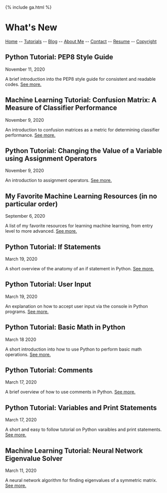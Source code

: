 {% include ga.html %}

# What's New

[Home](README.md) -- [Tutorials](Tutorials/README.md) -- [Blog](Blog/README.md) -- [About Me](aboutme.md) -- [Contact](contactme.md) -- [Resume](Resume.pdf) -- [Copyright](copyright.md)


## Python Tutorial: PEP8 Style Guide

November 11, 2020

A brief introduction into the PEP8 style guide for consistent and readable codes.  [See more.](Tutorials/Python/PEP8.md)


## Machine Learning Tutorial: Confusion Matrix: A Measure of Classifier Performance

November 9, 2020

An introduction to confusion matrices as a metric for determining classifier performance.  [See more.](Tutorials/MachineLearning/ConfusionMatrix.md)

## Python Tutorial: Changing the Value of a Variable using Assignment Operators

November 9, 2020

An introduction to assignment operators.  [See more.](Tutorials/Python/AssignementOperators.md)

## My Favorite Machine Learning Resources (in no particular order)

September 6, 2020

A list of my favorite resources for learning machine learning, from entry level to more advanced.  [See more.](Blog/Posts/2020_09_06_MLResources/post.md)

## Python Tutorial: If Statements

March 19, 2020

A short overview of the anatomy of an if statement in Python.  [See more.](Tutorials/Python/IfStatement.md)

## Python Tutorial: User Input

March 19, 2020

An explanation on how to accept user input via the console in Python programs.  [See more.](Tutorials/Python/UserInput.md)

## Python Tutorial: Basic Math in Python

March 18 2020

A short introduction into how to use Python to perform basic math operations.  [See more.](Tutorials/Python/BasicMath.md)

## Python Tutorial: Comments

March 17, 2020

A brief overview of how to use comments in Python.  [See more.](Tutorials/Python/Comments.md)


## Python Tutorial: Variables and Print Statements

March 17, 2020

A short and easy to follow tutorial on Python varaibles and print statements.  [See more.](Tutorials/Python/VariablesAndPrint.md)

## Machine Learning Tutorial: Neural Network Eigenvalue Solver

March 11, 2020

A neural network algorithm for finding eigenvalues of a symmetric matrix.  [See more.](Tutorials/MachineLearning/NNEigenvalue.md)

